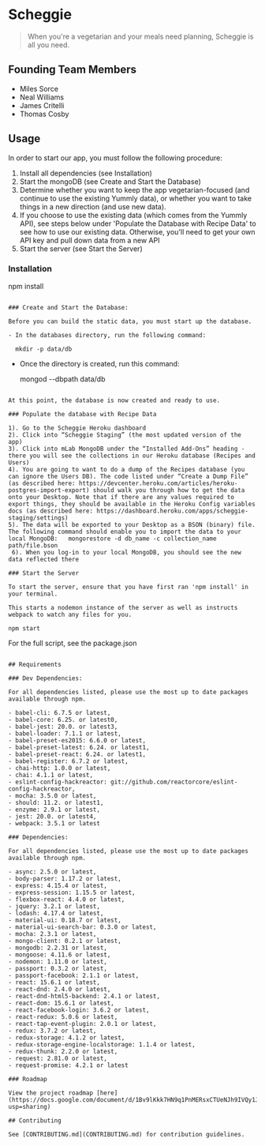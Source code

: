 # Scheggie

> When you're a vegetarian and your meals need planning, Scheggie is all you need.

## Founding Team Members

  - Miles Sorce
  - Neal Williams
  - James Critelli
  - Thomas Cosby

## Usage

In order to start our app, you must follow the following procedure:

1. Install all dependencies (see Installation)
2. Start the mongoDB (see Create and Start the Database)
3. Determine whether you want to keep the app vegetarian-focused (and continue to use the existing Yummly data), or whether you want to take things in a new direction (and use new data). 
4. If you choose to use the existing data (which comes from the Yummly API), see steps below under 'Populate the Database with Recipe Data' to see how to use our existing data. Otherwise, you'll need to get your own API key and pull down data from a new API
5. Start the server (see Start the Server)

### Installation

npm install

~~~~~~~~~~~~

### Create and Start the Database:

Before you can build the static data, you must start up the database.

- In the databases directory, run the following command:

  mkdir -p data/db

~~~~~~~~~~~~

- Once the directory is created, run this command:

  mongod --dbpath data/db

~~~~~~~~~~~~

At this point, the database is now created and ready to use.

### Populate the database with Recipe Data

1). Go to the Scheggie Heroku dashboard
2). Click into “Scheggie Staging” (the most updated version of the app) 
3). Click into mLab MongoDB under the “Installed Add-Ons” heading - there you will see the collections in our Heroku database (Recipes and Users)
4). You are going to want to do a dump of the Recipes database (you can ignore the Users DB). The code listed under “Create a Dump File” (as described here: https://devcenter.heroku.com/articles/heroku-postgres-import-export) should walk you through how to get the data onto your Desktop. Note that if there are any values required to export things, they should be available in the Heroku Config variables  docs (as described here: https://dashboard.heroku.com/apps/scheggie-staging/settings) 
5). The data will be exported to your Desktop as a BSON (binary) file. The following command should enable you to import the data to your local MongoDB:   mongorestore -d db_name -c collection_name path/file.bson
 6). When you log-in to your local MongoDB, you should see the new data reflected there 

### Start the Server

To start the server, ensure that you have first ran 'npm install' in your terminal.

This starts a nodemon instance of the server as well as instructs webpack to watch any files for you.

npm start

~~~~~~~~~~~~

For the full script, see the package.json

~~~~~~~~~~~~

## Requirements

### Dev Dependencies:

For all dependencies listed, please use the most up to date packages available through npm.

- babel-cli: 6.7.5 or latest,
- babel-core: 6.25. or latest0,
- babel-jest: 20.0. or latest3,
- babel-loader: 7.1.1 or latest,
- babel-preset-es2015: 6.6.0 or latest,
- babel-preset-latest: 6.24. or latest1,
- babel-preset-react: 6.24. or latest1,
- babel-register: 6.7.2 or latest,
- chai-http: 1.0.0 or latest,
- chai: 4.1.1 or latest,
- eslint-config-hackreactor: git://github.com/reactorcore/eslint-config-hackreactor,
- mocha: 3.5.0 or latest,
- should: 11.2. or latest1,
- enzyme: 2.9.1 or latest,
- jest: 20.0. or latest4,
- webpack: 3.5.1 or latest

### Dependencies:

For all dependencies listed, please use the most up to date packages available through npm.

- async: 2.5.0 or latest,
- body-parser: 1.17.2 or latest,
- express: 4.15.4 or latest,
- express-session: 1.15.5 or latest,
- flexbox-react: 4.4.0 or latest,
- jquery: 3.2.1 or latest,
- lodash: 4.17.4 or latest,
- material-ui: 0.18.7 or latest,
- material-ui-search-bar: 0.3.0 or latest,
- mocha: 2.3.1 or latest,
- mongo-client: 0.2.1 or latest,
- mongodb: 2.2.31 or latest,
- mongoose: 4.11.6 or latest,
- nodemon: 1.11.0 or latest,
- passport: 0.3.2 or latest,
- passport-facebook: 2.1.1 or latest,
- react: 15.6.1 or latest,
- react-dnd: 2.4.0 or latest,
- react-dnd-html5-backend: 2.4.1 or latest,
- react-dom: 15.6.1 or latest,
- react-facebook-login: 3.6.2 or latest,
- react-redux: 5.0.6 or latest,
- react-tap-event-plugin: 2.0.1 or latest,
- redux: 3.7.2 or latest,
- redux-storage: 4.1.2 or latest,
- redux-storage-engine-localstorage: 1.1.4 or latest,
- redux-thunk: 2.2.0 or latest,
- request: 2.81.0 or latest,
- request-promise: 4.2.1 or latest

### Roadmap

View the project roadmap [here](https://docs.google.com/document/d/1Bv9lKkk7HN9q1PnMERsxCTUeNJh9IVQy1JROlKGM80I/edit?usp=sharing)

## Contributing

See [CONTRIBUTING.md](CONTRIBUTING.md) for contribution guidelines.
